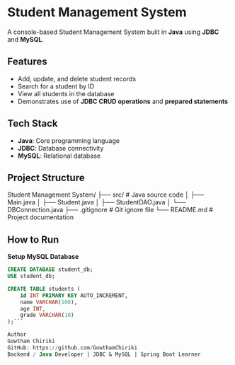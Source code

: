 # Student Management System

A console-based Student Management System built in **Java** using **JDBC** and **MySQL**.

## Features
- Add, update, and delete student records
- Search for a student by ID
- View all students in the database
- Demonstrates use of **JDBC CRUD operations** and **prepared statements**

## Tech Stack
- **Java**: Core programming language
- **JDBC**: Database connectivity
- **MySQL**: Relational database

## Project Structure
Student Management System/
├── src/ # Java source code
│ ├── Main.java
│ ├── Student.java
│ ├── StudentDAO.java
│ └── DBConnection.java
├── .gitignore # Git ignore file
└── README.md # Project documentation

## How to Run
**Setup MySQL Database**
   ```sql
   CREATE DATABASE student_db;
   USE student_db;

   CREATE TABLE students (
       id INT PRIMARY KEY AUTO_INCREMENT,
       name VARCHAR(100),
       age INT,
       grade VARCHAR(10)
   );```
 
Author
Gowtham Chiriki
GitHub: https://github.com/GowthamChiriki
Backend / Java Developer | JDBC & MySQL | Spring Boot Learner
